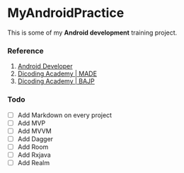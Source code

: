 # MyAndroidPractice
This is some of my __Android development__ training project.
### Reference
1. [Android Developer](https://developer.android.com/ "Android Developer")
2. [Dicoding Academy | MADE](https://www.dicoding.com/academies/14 "Belajar Fundamental Aplikasi Android" )
3. [Dicoding Academy | BAJP](https://www.dicoding.com/academies/14 "Belajar Android Jetpack Pro" )
### Todo
- [ ] Add Markdown on every project
- [ ] Add MVP
- [ ] Add MVVM
- [ ] Add Dagger
- [ ] Add Room
- [ ] Add Rxjava
- [ ] Add Realm
